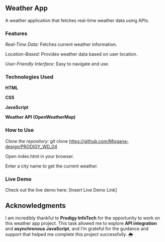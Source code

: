## Weather App
A weather application that fetches real-time weather data using APIs.

### Features
*Real-Time Data:* Fetches current weather information.

*Location-Based:* Provides weather data based on user location.

*User-Friendly Interface:* Easy to navigate and use.

### Technologies Used
**HTML**

**CSS**

**JavaScript**

**Weather API (OpenWeatherMap)**

### How to Use
*Clone the repository:* git clone https://github.com/Misgana-design/PRODIGY_WD_04

Open index.html in your browser.

Enter a city name to get the current weather.

### Live Demo
Check out the live demo here: [Insert Live Demo Link]


## Acknowledgments

I am incredibly thankful to **Prodigy InfoTech** for the opportunity to work on this weather app project. This task allowed me to explore **API integration** and **asynchronous JavaScript**, and I’m grateful for the guidance and support that helped me complete this project successfully. 🌦️
